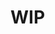 

# WIP

<!---
- 👋 Hi, I’m @HCley
- 👀 I’m interested in ...
- 🌱 I’m currently learning ...
- 💞️ I’m looking to collaborate on ...
- 📫 How to reach me ...


HCley/HCley is a ✨ special ✨ repository because its `README.md` (this file) appears on your GitHub profile.
You can click the Preview link to take a look at your changes.
--->
